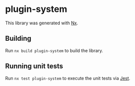 # plugin-system

This library was generated with [Nx](https://nx.dev).

## Building

Run `nx build plugin-system` to build the library.

## Running unit tests

Run `nx test plugin-system` to execute the unit tests via [Jest](https://jestjs.io).
